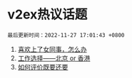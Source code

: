 # v2ex热议话题

`最后更新时间：2022-11-27 17:01:43 +0800`

1. [喜欢上了女同事，怎么办](https://www.v2ex.com/t/898176)
1. [工作选择——北京 or 香港](https://www.v2ex.com/t/898159)
1. [如何评价既要还要](https://www.v2ex.com/t/898247)

